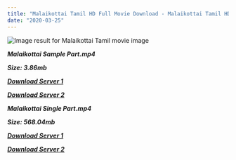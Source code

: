 ```yaml
---
title: "Malaikottai Tamil HD Full Movie Download - Malaikottai Tamil HD Movie Download"
date: "2020-03-25"
---
```


![Image result for Malaikottai  Tamil movie image](https://lh3.googleusercontent.com/Dzkn-unKxR9a4lhignu2fMh00G7Kt8kzWWPxWeU_JCC6e_1HqkebbIGT25GsES5-BWpYAPLLxUaU-XSfDYxsIky665gKZq_4sUDvtwfAWjq6NtZl8LsRyUimkFKiUguYdQ=s412)

**_Malaikottai Sample Part.mp4_**

**_Size: 3.86mb_**

**_[Download Server 1](http://b8.wetransfer.vip/files/{1299f9f5e3b2d69cf2543eed9032a99b1b0ad17e14bffebc066fcf7d2dcb313c}20Actor{1299f9f5e3b2d69cf2543eed9032a99b1b0ad17e14bffebc066fcf7d2dcb313c}20Hits{1299f9f5e3b2d69cf2543eed9032a99b1b0ad17e14bffebc066fcf7d2dcb313c}20Collection/Vishal{1299f9f5e3b2d69cf2543eed9032a99b1b0ad17e14bffebc066fcf7d2dcb313c}20Movies{1299f9f5e3b2d69cf2543eed9032a99b1b0ad17e14bffebc066fcf7d2dcb313c}20Collection/Malaikottai{1299f9f5e3b2d69cf2543eed9032a99b1b0ad17e14bffebc066fcf7d2dcb313c}20(2007)/Malaikottai{1299f9f5e3b2d69cf2543eed9032a99b1b0ad17e14bffebc066fcf7d2dcb313c}20(2007){1299f9f5e3b2d69cf2543eed9032a99b1b0ad17e14bffebc066fcf7d2dcb313c}20Sample{1299f9f5e3b2d69cf2543eed9032a99b1b0ad17e14bffebc066fcf7d2dcb313c}20HD.mp4)_**

**_[Download Server 2](http://b8.wetransfer.vip/files/{1299f9f5e3b2d69cf2543eed9032a99b1b0ad17e14bffebc066fcf7d2dcb313c}20Actor{1299f9f5e3b2d69cf2543eed9032a99b1b0ad17e14bffebc066fcf7d2dcb313c}20Hits{1299f9f5e3b2d69cf2543eed9032a99b1b0ad17e14bffebc066fcf7d2dcb313c}20Collection/Vishal{1299f9f5e3b2d69cf2543eed9032a99b1b0ad17e14bffebc066fcf7d2dcb313c}20Movies{1299f9f5e3b2d69cf2543eed9032a99b1b0ad17e14bffebc066fcf7d2dcb313c}20Collection/Malaikottai{1299f9f5e3b2d69cf2543eed9032a99b1b0ad17e14bffebc066fcf7d2dcb313c}20(2007)/Malaikottai{1299f9f5e3b2d69cf2543eed9032a99b1b0ad17e14bffebc066fcf7d2dcb313c}20(2007){1299f9f5e3b2d69cf2543eed9032a99b1b0ad17e14bffebc066fcf7d2dcb313c}20Sample{1299f9f5e3b2d69cf2543eed9032a99b1b0ad17e14bffebc066fcf7d2dcb313c}20HD.mp4)_**

**_Malaikottai Single Part.mp4_**

**_Size: 568.04mb_**

**_[Download Server 1](http://b8.wetransfer.vip/files/{1299f9f5e3b2d69cf2543eed9032a99b1b0ad17e14bffebc066fcf7d2dcb313c}20Actor{1299f9f5e3b2d69cf2543eed9032a99b1b0ad17e14bffebc066fcf7d2dcb313c}20Hits{1299f9f5e3b2d69cf2543eed9032a99b1b0ad17e14bffebc066fcf7d2dcb313c}20Collection/Vishal{1299f9f5e3b2d69cf2543eed9032a99b1b0ad17e14bffebc066fcf7d2dcb313c}20Movies{1299f9f5e3b2d69cf2543eed9032a99b1b0ad17e14bffebc066fcf7d2dcb313c}20Collection/Malaikottai{1299f9f5e3b2d69cf2543eed9032a99b1b0ad17e14bffebc066fcf7d2dcb313c}20(2007)/Malaikottai{1299f9f5e3b2d69cf2543eed9032a99b1b0ad17e14bffebc066fcf7d2dcb313c}20(2007){1299f9f5e3b2d69cf2543eed9032a99b1b0ad17e14bffebc066fcf7d2dcb313c}20Single{1299f9f5e3b2d69cf2543eed9032a99b1b0ad17e14bffebc066fcf7d2dcb313c}20Part{1299f9f5e3b2d69cf2543eed9032a99b1b0ad17e14bffebc066fcf7d2dcb313c}20HD.mp4)_**

**_[Download Server 2](http://b8.wetransfer.vip/files/{1299f9f5e3b2d69cf2543eed9032a99b1b0ad17e14bffebc066fcf7d2dcb313c}20Actor{1299f9f5e3b2d69cf2543eed9032a99b1b0ad17e14bffebc066fcf7d2dcb313c}20Hits{1299f9f5e3b2d69cf2543eed9032a99b1b0ad17e14bffebc066fcf7d2dcb313c}20Collection/Vishal{1299f9f5e3b2d69cf2543eed9032a99b1b0ad17e14bffebc066fcf7d2dcb313c}20Movies{1299f9f5e3b2d69cf2543eed9032a99b1b0ad17e14bffebc066fcf7d2dcb313c}20Collection/Malaikottai{1299f9f5e3b2d69cf2543eed9032a99b1b0ad17e14bffebc066fcf7d2dcb313c}20(2007)/Malaikottai{1299f9f5e3b2d69cf2543eed9032a99b1b0ad17e14bffebc066fcf7d2dcb313c}20(2007){1299f9f5e3b2d69cf2543eed9032a99b1b0ad17e14bffebc066fcf7d2dcb313c}20Single{1299f9f5e3b2d69cf2543eed9032a99b1b0ad17e14bffebc066fcf7d2dcb313c}20Part{1299f9f5e3b2d69cf2543eed9032a99b1b0ad17e14bffebc066fcf7d2dcb313c}20HD.mp4)_**
